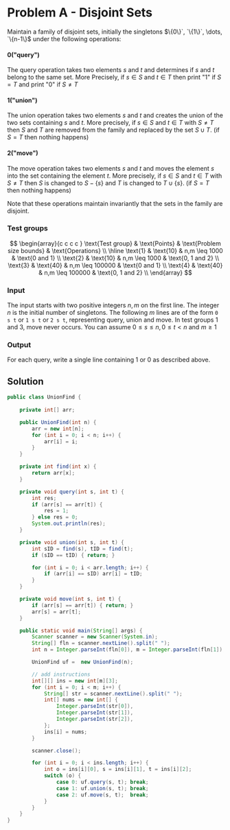# Problem A - Disjoint Sets

Maintain a family of disjoint sets, initially the singletons $`\{0\}`, `\{1\}`, \dots, `\{n-1\}`$ under the following operations:

#### 0("query")

The query operation takes two elements $s$ and $t$ and determines if $s$ and $t$ belong to the same set. More Precisely, if $s\in S$ and $t\in T$ then print "1" if $S=T$ and print "0" if $S\not = T$

#### 1("union")

The union operation takes two elements $s$ and $t$ and creates the union of the two sets containing $s$ and $t$. More precisely, if $s \in S$ and $t \in T$ with $S \not = T$ then $S$ and $T$ are removed from the family and replaced by the set $S \cup T$. (if $S=T$ then nothing happens)

#### 2("move")

The move operation takes two elements $s$ and $t$ and moves the element $s$ into the set containing the element $t$. More precisely, if $s \in S$ and $t \in T$ with $S \not = T$ then $S$ is changed to 
$`S - \{s\}`$ and $T$ is changed to $`T \cup \{s\}`$. (if $S=T$ then nothing happens)

Note that these operations maintain invariantly that the sets in the family are disjoint.

### Test groups

$$
\begin{array}{c c c c }
  \text{Test group} & \text{Points} & \text{Problem size bounds} & \text{Operations} \\
  \hline
  \text{1} & \text{10} & n,m \leq 1000 & \text{0 and 1} \\
  \text{2} & \text{10} & n,m \leq 1000 & \text{0, 1 and 2} \\
  \text{3} & \text{40} & n,m \leq 100000 & \text{0 and 1} \\
  \text{4} & \text{40} & n,m \leq 100000 & \text{0, 1 and 2} \\
\end{array}
$$

### Input

The input starts with two positive integers $n, m$ on the first line. The integer $n$ is the initial number of singletons. The following $m$ lines are of the form `0 s t` or `1 s t` or `2 s t`, representing query, union and move. In test groups 1 and 3, move never occurs. You can assume $0 \leq s \leq n,0 \leq t < n$ and $m \geq 1$

### Output

For each query, write a single line containing 1 or 0 as described above.

## Solution

```java
public class UnionFind {
    
    private int[] arr;

    public UnionFind(int n) {
        arr = new int[n];
        for (int i = 0; i < n; i++) {
            arr[i] = i;
        }
    }

    private int find(int x) {
        return arr[x];
    }

    private void query(int s, int t) {
        int res;
        if (arr[s] == arr[t]) {
            res = 1;
        } else res = 0;
        System.out.println(res);
    }

    private void union(int s, int t) {
        int sID = find(s), tID = find(t);
        if (sID == tID) { return; }

        for (int i = 0; i < arr.length; i++) {
            if (arr[i] == sID) arr[i] = tID;
        }
    }

    private void move(int s, int t) {
        if (arr[s] == arr[t]) { return; } 
        arr[s] = arr[t];
    }

    public static void main(String[] args) {
        Scanner scanner = new Scanner(System.in);
        String[] fln = scanner.nextLine().split(" ");
        int n = Integer.parseInt(fln[0]), m = Integer.parseInt(fln[1]);

        UnionFind uf =  new UnionFind(n);

        // add instructions
        int[][] ins = new int[m][3];
        for (int i = 0; i < m; i++) {
            String[] str = scanner.nextLine().split(" ");
            int[] nums = new int[] { 
                Integer.parseInt(str[0]),
                Integer.parseInt(str[1]),
                Integer.parseInt(str[2]),
            };
            ins[i] = nums;
        }

        scanner.close();

        for (int i = 0; i < ins.length; i++) {
            int o = ins[i][0], s = ins[i][1], t = ins[i][2]; 
            switch (o) {
                case 0: uf.query(s, t); break;
                case 1: uf.union(s, t); break;
                case 2: uf.move(s, t);  break;
            }   
        }
    }
}
```